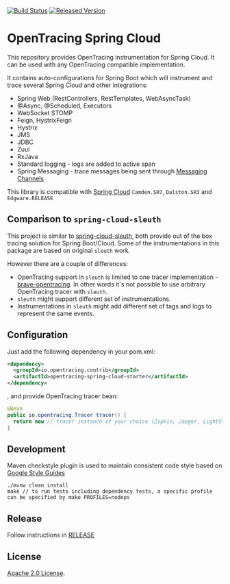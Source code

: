 [![Build Status][ci-img]][ci] [![Released Version][maven-img]][maven]

# OpenTracing Spring Cloud
This repository provides OpenTracing instrumentation for Spring Cloud. It can be used with any OpenTracing
compatible implementation.

It contains auto-configurations for Spring Boot which will instrument and trace several Spring Cloud and other integrations:
* Spring Web (RestControllers, RestTemplates, WebAsyncTask)
* @Async, @Scheduled, Executors
* WebSocket STOMP
* Feign, HystrixFeign
* Hystrix
* JMS
* JDBC
* Zuul
* RxJava
* Standard logging - logs are added to active span
* Spring Messaging - trace messages being sent through [Messaging Channels](https://docs.spring.io/spring-integration/reference/html/messaging-channels-section.html)

This library is compatible with [Spring Cloud](http://projects.spring.io/spring-cloud/) `Camden.SR7`, `Dalston.SR3`
 and `Edgware.RELEASE`

## Comparison to `spring-cloud-sleuth`
This project is similar to [spring-cloud-sleuth](https://github.com/spring-cloud/spring-cloud-sleuth), 
both provide out of the box tracing solution for Spring Boot/Cloud. Some of the instrumentations in this 
package are based on original `sleuth` work.

However there are a couple of differences:
* OpenTracing support in `sleuth` is limited to one tracer implementation - [brave-opentracing](https://github.com/openzipkin-contrib/brave-opentracing). In other words it's not possible to use arbitrary OpenTracing tracer with `sleuth`.
* `sleuth` might support different set of instrumentations.
* Instrumentations in `sleuth` might add different set of tags and logs to represent the same events.

## Configuration
Just add the following dependency in your pom.xml:
```xml
<dependency>
  <groupId>io.opentracing.contrib</groupId>
  <artifactId>opentracing-spring-cloud-starter</artifactId>
</dependency>
```
, and provide OpenTracing tracer bean:
```java
@Bean
public io.opentracing.Tracer tracer() {
  return new // tracer instance of your choice (Zipkin, Jaeger, LightStep)
}
```

## Development
Maven checkstyle plugin is used to maintain consistent code style based on [Google Style Guides](https://github.com/google/styleguide)

```shell
./mvnw clean install
make // to run tests including dependency tests, a specific profile can be specified by make PROFILES=nodeps
```

## Release
Follow instructions in [RELEASE](RELEASE.md)

   [ci-img]: https://travis-ci.org/opentracing-contrib/java-spring-cloud.svg?branch=master
   [ci]: https://travis-ci.org/opentracing-contrib/java-spring-cloud
   [maven-img]: https://img.shields.io/maven-central/v/io.opentracing.contrib/opentracing-spring-cloud.svg?maxAge=2592000
   [maven]: http://search.maven.org/#search%7Cga%7C1%7Copentracing-spring-cloud

## License

[Apache 2.0 License](./LICENSE).
